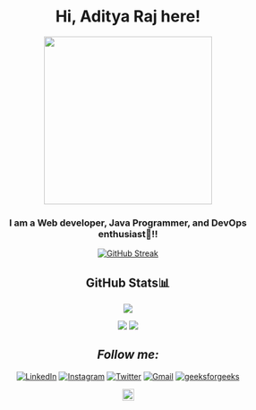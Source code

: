 <div align="center">
   <h1>Hi, Aditya Raj here! </h1>
   <p align="center">
  <img width="300" src="https://media.giphy.com/media/v1.Y2lkPTc5MGI3NjExZG96NnBsemR0aWN5MG9hM3I5OHV4cWphM2ppMzl1NGMwdWRzNDhyMCZlcD12MV9zdGlja2Vyc19zZWFyY2gmY3Q9cw/KBPRW0rG4EuLxwVtWs/giphy.gif">
</p>

 


### I am a Web developer, Java Programmer, and DevOps enthusiast🚀!!







   [![GitHub Streak](https://github-readme-streak-stats.herokuapp.com?user=aditya-raj31&theme=midnight-purple)](https://git.io/streak-stats)
   
   
##   GitHub Stats📊


![](http://github-profile-summary-cards.vercel.app/api/cards/profile-details?username=aditya-raj31&theme=radical)
   
  
  ![](http://github-profile-summary-cards.vercel.app/api/cards/repos-per-language?username=aditya-raj31&theme=moonlight)
 ![](http://github-profile-summary-cards.vercel.app/api/cards/most-commit-language?username=aditya-raj31&theme=moonlight)




##   <i>Follow me:</i><br>
      
   

<a href="(https://www.linkedin.com/in/aditya-raj31/)" target="_blank"><img src="https://img.shields.io/badge/LinkedIn-%230077B5.svg?&style=flat-square&logo=linkedin&logoColor=white" alt="LinkedIn"></a>
<a href="https://www.instagram.com/adityaraj3554/" target="_blank"><img src="https://img.shields.io/badge/Instagram-%23E4405F.svg?&style=flat-square&logo=instagram&logoColor=white" alt="Instagram"></a>
<a href="https://x.com/adityaraj_3172" target="_blank"><img src="https://img.shields.io/badge/Twitter-%231DA1F2.svg?&style=flat-square&logo=twitter&logoColor=white" alt="Twitter"></a>
<a href="mailto:aditya70797@gmail.com" target="_blank"><img src="https://img.shields.io/badge/Gmail-c14438?style=flat-square&logo=Gmail&logoColor=white" alt="Gmail"></a>
<a href="https://www.geeksforgeeks.org/user/adityaqg8v/" target="_blank"><img src="https://img.shields.io/badge/GFG-%230077B5.svg?&style=flat-square&logo=GFG&logoColor=white" alt="geeksforgeeks"></a>

   
   

<a href="https://leetcode.com/u/aditya_raj_31/" target="_blank"><img src=	"https://img.shields.io/badge/-LeetCode-FFA116?style=for-the-badge&logo=LeetCode&logoColor=black" img height="21" alt="Leetcode"></a>

   
</div>

  
  
   ##
